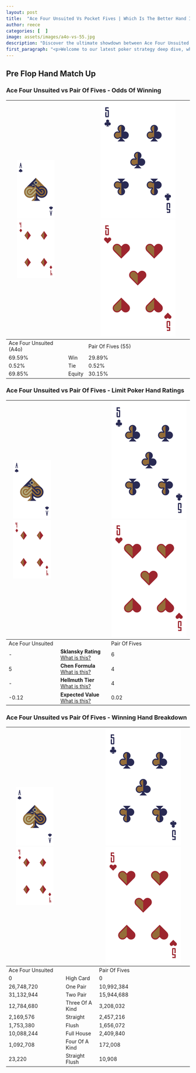 ```yaml
---
layout: post
title:  "Ace Four Unsuited Vs Pocket Fives | Which Is The Better Hand In Poker? A Complete Guide"
author: reece
categories: [  ]
image: assets/images/a4o-vs-55.jpg
description: "Discover the ultimate showdown between Ace Four Unsuited and Pair Of Fives in poker! Uncover the odds, strategies, and scenarios where one hand triumphs over the other. Get ready to up your poker game with this thrilling analysis."
first_paragraph: "<p>Welcome to our latest poker strategy deep dive, where we're pitting two distinct hands against each other in a high-stakes showdown: Ace Four Unsuited vs Pair Of Fives.</p><p>In the dynamic world of poker, every decision counts, and knowing which hand holds the upper hand is key to your success at the table.</p><p>In this article, we'll dissect these two hands, explore the scenarios where one dominates the other, and equip you with the knowledge to make strategic choices that can tip the odds in your favor.</p><p>Get ready to unravel the intriguing dynamics of these poker hands and elevate your game to new heights.</p>"
---
```




[comment]: # (sp0)

## Pre Flop Hand Match Up

<div class="table hand-ratings" markdown="1"> 



### Ace Four Unsuited vs Pair Of Fives - Odds Of Winning


    
| ![image info](assets/images/hand1/A.png) ![image info](assets/images/hand1/4o.png) |  | ![image info](assets/images/hand2/5.png) ![image info](assets/images/hand2/5o.png) |
| -------- | -------- | -------- |
| Ace Four Unsuited (A4o) |  | Pair Of Fives (55) |
| 69.59% | Win | 29.89% |
| 0.52% | Tie | 0.52% |
| 69.85% | Equity | 30.15% |




[comment]: # (sp1)



### Ace Four Unsuited vs Pair Of Fives - Limit Poker Hand Ratings


    
| ![image info](assets/images/hand1/A.png) ![image info](assets/images/hand1/4o.png) |  | ![image info](assets/images/hand2/5.png) ![image info](assets/images/hand2/5o.png) |
| -------- | -------- | -------- |
| Ace Four Unsuited |  | Pair Of Fives |
| - | **Sklansky Rating** [What is this?](/sklansky-rating-explained) | 6 |
| 5 | **Chen Formula** [What is this?](/chen-formula-explained) | 4 |
| - | **Hellmuth Tier** [What is this?](/Hellmuth-tier-explained) | 4 |
| -0.12 | **Expected Value** [What is this?](/expected-value-explained) | 0.02 |




[comment]: # (sp2)



### Ace Four Unsuited vs Pair Of Fives - Winning Hand Breakdown


    
| ![image info](assets/images/hand1/A.png) ![image info](assets/images/hand1/4o.png) |  | ![image info](assets/images/hand2/5.png) ![image info](assets/images/hand2/5o.png) |
| -------- | -------- | -------- |
| Ace Four Unsuited |  | Pair Of Fives |
| 0 | High Card | 0 |
| 26,748,720 | One Pair | 10,992,384 |
| 31,132,944 | Two Pair | 15,944,688 |
| 12,784,680 | Three Of A Kind | 3,208,032 |
| 2,169,576 | Straight | 2,457,216 |
| 1,753,380 | Flush | 1,656,072 |
| 10,088,244 | Full House | 2,409,840 |
| 1,092,708 | Four Of A Kind | 172,008 |
| 23,220 | Straight Flush | 10,908 |




[comment]: # (sp3)



</div>

[comment]: # (sp4)



[comment]: # (sp5)

